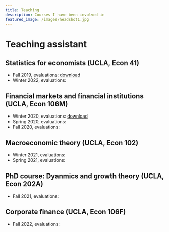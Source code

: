 ```yaml
---
title: Teaching
description: Courses I have been involved in
featured_image: /images/headshot1.jpg
---
```


#  Teaching assistant
## Statistics for economists (UCLA, Econ 41)
- Fall 2019, evaluations: <a href="https://github.com/bojeryd91/bojeryd91.github.io/raw/main/_pages/teaching_evals/TA_evaluations_F2019_Econ_41.pdf" download>download</a>
- Winter 2022, evaluations:

## Financial markets and financial institutions (UCLA, Econ 106M)
- Winter 2020, evaluations: <a href="https://github.com/bojeryd91/bojeryd91.github.io/raw/main/_pages/teaching_evals/TA_evaluations_W2020_Econ_106M.pdf" download>download</a>
- Spring 2020, evaluations:
- Fall 2020, evaluations:

## Macroeconomic theory (UCLA, Econ 102)
- Winter 2021, evaluations:
- Spring 2021, evaluations:

## PhD course: Dyanmics and growth theory (UCLA, Econ 202A)
- Fall 2021, evaluations:

## Corporate finance (UCLA, Econ 106F)
- Fall 2022, evaluations:
